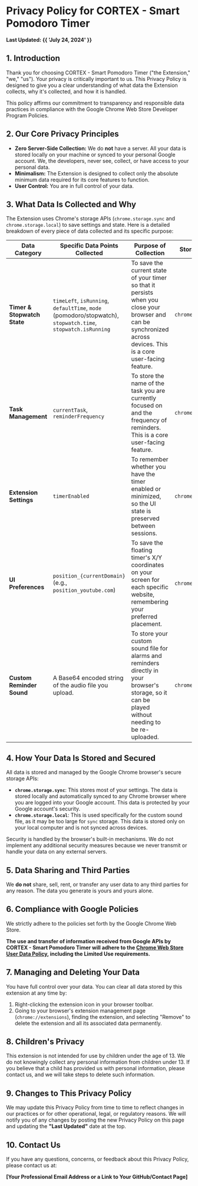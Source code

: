 # Privacy Policy for CORTEX - Smart Pomodoro Timer

**Last Updated: {{ 'July 24, 2024' }}**

## 1. Introduction

Thank you for choosing CORTEX - Smart Pomodoro Timer ("the Extension," "we," "us"). Your privacy is critically important to us. This Privacy Policy is designed to give you a clear understanding of what data the Extension collects, why it's collected, and how it is handled.

This policy affirms our commitment to transparency and responsible data practices in compliance with the Google Chrome Web Store Developer Program Policies.

## 2. Our Core Privacy Principles

*   **Zero Server-Side Collection:** We do **not** have a server. All your data is stored locally on your machine or synced to your personal Google account. We, the developers, never see, collect, or have access to your personal data.
*   **Minimalism:** The Extension is designed to collect only the absolute minimum data required for its core features to function.
*   **User Control:** You are in full control of your data.

## 3. What Data Is Collected and Why

The Extension uses Chrome's storage APIs (`chrome.storage.sync` and `chrome.storage.local`) to save settings and state. Here is a detailed breakdown of every piece of data collected and its specific purpose:

| Data Category             | Specific Data Points Collected                                                                              | Purpose of Collection                                                                                                   | Storage API Used         |
| ------------------------- | ----------------------------------------------------------------------------------------------------------- | ----------------------------------------------------------------------------------------------------------------------- | ------------------------ |
| **Timer & Stopwatch State** | `timeLeft`, `isRunning`, `defaultTime`, `mode` (pomodoro/stopwatch), `stopwatch.time`, `stopwatch.isRunning` | To save the current state of your timer so that it persists when you close your browser and can be synchronized across devices. This is a core user-facing feature. | `chrome.storage.sync`    |
| **Task Management**         | `currentTask`, `reminderFrequency`                                                                          | To store the name of the task you are currently focused on and the frequency of reminders. This is a core user-facing feature. | `chrome.storage.sync`    |
| **Extension Settings**      | `timerEnabled`                                                                                              | To remember whether you have the timer enabled or minimized, so the UI state is preserved between sessions.          | `chrome.storage.sync`    |
| **UI Preferences**          | `position_{currentDomain}` (e.g., `position_youtube.com`)                                                 | To save the floating timer's X/Y coordinates on your screen for each specific website, remembering your preferred placement. | `chrome.storage.sync`    |
| **Custom Reminder Sound**   | A Base64 encoded string of the audio file you upload.                                                       | To store your custom sound file for alarms and reminders directly in your browser's storage, so it can be played without needing to be re-uploaded. | `chrome.storage.local`   |

## 4. How Your Data Is Stored and Secured

All data is stored and managed by the Google Chrome browser's secure storage APIs:

*   **`chrome.storage.sync`**: This stores most of your settings. The data is stored locally and automatically synced to any Chrome browser where you are logged into your Google account. This data is protected by your Google account's security.
*   **`chrome.storage.local`**: This is used specifically for the custom sound file, as it may be too large for `sync` storage. This data is stored only on your local computer and is not synced across devices.

Security is handled by the browser's built-in mechanisms. We do not implement any additional security measures because we never transmit or handle your data on any external servers.

## 5. Data Sharing and Third Parties

We **do not** share, sell, rent, or transfer any user data to any third parties for any reason. The data you generate is yours and yours alone.

## 6. Compliance with Google Policies

We strictly adhere to the policies set forth by the Google Chrome Web Store.

**The use and transfer of information received from Google APIs by CORTEX - Smart Pomodoro Timer will adhere to the [Chrome Web Store User Data Policy](https://developer.chrome.com/docs/webstore/program-policies/user-data/), including the Limited Use requirements.**

## 7. Managing and Deleting Your Data

You have full control over your data. You can clear all data stored by this extension at any time by:

1.  Right-clicking the extension icon in your browser toolbar.
2.  Going to your browser's extension management page (`chrome://extensions`), finding the extension, and selecting "Remove" to delete the extension and all its associated data permanently.

## 8. Children's Privacy

This extension is not intended for use by children under the age of 13. We do not knowingly collect any personal information from children under 13. If you believe that a child has provided us with personal information, please contact us, and we will take steps to delete such information.

## 9. Changes to This Privacy Policy

We may update this Privacy Policy from time to time to reflect changes in our practices or for other operational, legal, or regulatory reasons. We will notify you of any changes by posting the new Privacy Policy on this page and updating the **"Last Updated"** date at the top.

## 10. Contact Us

If you have any questions, concerns, or feedback about this Privacy Policy, please contact us at:

**[Your Professional Email Address or a Link to Your GitHub/Contact Page]** 
